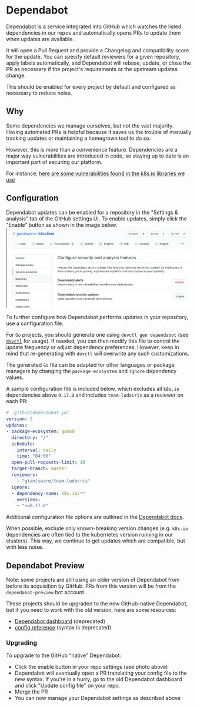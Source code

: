 # Dependabot

Dependabot is a service integrated into GitHub which watches the listed dependencies in
our repos and automatically opens PRs to update them when updates are available.

It will open a Pull Request and provide a Changelog and compatibility score for the update.
You can specify default reviewers for a given repository, apply labels automatically,
and Dependabot will rebase, update, or close the PR as necessary if the project's requirements
or the upstream updates change.

This should be enabled for every project by default and configured as necessary to reduce noise.

## Why

Some dependencies we manage ourselves, but not the vast majority.
Having automated PRs is helpful because it saves us the trouble of manually tracking updates
or maintaining a homegrown tool to do so.

However, this is more than a convenience feature.
Dependencies are a major way vulnerabilities are introduced in code, so staying up to date
is an important part of securing our platform.

For instance, [here are some vulnerabilities found in the k8s.io libraries we use](https://snyk.io/vuln/search?type=golang&q=k8s.io)

## Configuration

Dependabot updates can be enabled for a repository in the "Settings & analysis" tab of the GitHub settings UI.
To enable updates, simply click the "Enable" button as shown in the image below.
![Dependabot enable options in GitHub settings UI](dependabot/dependabot-enable.png)

To further configure how Dependabot performs updates in your repository, use a configuration file.

For `Go` projects, you should generate one using `devctl gen dependabot` (see [`devctl`](https://github.com/giantswarm/devctl) for usage).
If needed, you can then modify this file to control the update frequency or adjust dependency preferences.
However, keep in mind that re-generating with `devctl` will overwrite any such customizations.

The generated `Go` file can be adapted for other languages or package managers by changing the `package-ecosystem` and `ignore` dependency values.

A sample configuration file is included below, which excludes all `k8s.io` dependencies above `0.17.0` and includes `team-ludacris` as a reviewer on each PR:

```yml
# .github/dependabot.yml
version: 2
updates:
- package-ecosystem: gomod
  directory: "/"
  schedule:
    interval: daily
    time: "04:00"
  open-pull-requests-limit: 10
  target-branch: master
  reviewers:
    - "giantswarm/team-ludacris"
  ignore:
  - dependency-name: k8s.io/**
    versions:
    - ">=0.17.0"
```

Additional configuration file options are outlined in the [Dependabot docs](https://docs.github.com/en/github/administering-a-repository/keeping-your-dependencies-updated-automatically).

When possible, exclude only known-breaking version changes (e.g. `k8s.io` dependencies are often tied to the kubernetes version running in our clusters).
This way, we continue to get updates which are compatible, but with less noise.

## Dependabot Preview

Note: some projects are still using an older version of Dependabot from before its acquisition by GitHub.
PRs from this version will be from the `dependabot-preview` bot account.

These projects should be upgraded to the new GitHub-native Dependabot, but if you need to work with the old version, here are some resources:

- [Dependabot dashboard](https://app.dependabot.com/accounts/giantswarm/) (deprecated)
- [config reference](https://dependabot.com/docs/config-file/) (syntax is deprecated)

### Upgrading

To upgrade to the GitHub "native" Dependabot:

- Click the enable button in your repo settings (see photo above)
- Dependabot will eventually open a PR translating your config file to the new syntax. If you're in a hurry, go to the old Dependabot dashboard and click "Update config file" on your repo.
- Merge the PR
- You can now manage your Dependabot settings as described above
